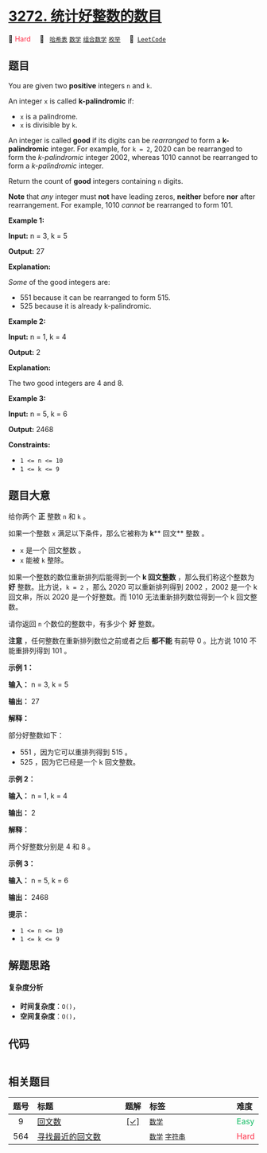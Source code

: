 # [3272. 统计好整数的数目](https://leetcode.com/problems/find-the-count-of-good-integers)

🔴 <font color=#ff334b>Hard</font>&emsp; 🔖&ensp; [`哈希表`](/tag/hash-table.md) [`数学`](/tag/math.md) [`组合数学`](/tag/combinatorics.md) [`枚举`](/tag/enumeration.md)&emsp; 🔗&ensp;[`LeetCode`](https://leetcode.com/problems/find-the-count-of-good-integers)

## 题目

You are given two **positive** integers `n` and `k`.

An integer `x` is called **k-palindromic** if:

  * `x` is a palindrome.
  * `x` is divisible by `k`.

An integer is called **good** if its digits can be _rearranged_ to form a
**k-palindromic** integer. For example, for `k = 2`, 2020 can be rearranged to
form the _k-palindromic_ integer 2002, whereas 1010 cannot be rearranged to
form a _k-palindromic_ integer.

Return the count of **good** integers containing `n` digits.

**Note** that _any_ integer must **not** have leading zeros, **neither**
before **nor** after rearrangement. For example, 1010 _cannot_ be rearranged
to form 101.



**Example 1:**

**Input:** n = 3, k = 5

**Output:** 27

**Explanation:**

_Some_ of the good integers are:

  * 551 because it can be rearranged to form 515.
  * 525 because it is already k-palindromic.

**Example 2:**

**Input:** n = 1, k = 4

**Output:** 2

**Explanation:**

The two good integers are 4 and 8.

**Example 3:**

**Input:** n = 5, k = 6

**Output:** 2468



**Constraints:**

  * `1 <= n <= 10`
  * `1 <= k <= 9`


## 题目大意

给你两个 **正**  整数 `n` 和 `k` 。

如果一个整数 `x` 满足以下条件，那么它被称为 **k****  回文** 整数 。

  * `x` 是一个 回文整数 。
  * `x` 能被 `k` 整除。

如果一个整数的数位重新排列后能得到一个 **k 回文整数**  ，那么我们称这个整数为 **好** 整数。比方说，`k = 2` ，那么 2020
可以重新排列得到 2002 ，2002 是一个 k 回文串，所以 2020 是一个好整数。而 1010 无法重新排列数位得到一个 k 回文整数。

请你返回 `n` 个数位的整数中，有多少个 **好**  整数。

**注意**  ，任何整数在重新排列数位之前或者之后 **都不能** 有前导 0 。比方说 1010 不能重排列得到 101 。



**示例 1：**

**输入：** n = 3, k = 5

**输出：** 27

**解释：**

部分好整数如下：

  * 551 ，因为它可以重排列得到 515 。
  * 525 ，因为它已经是一个 k 回文整数。

**示例 2：**

**输入：** n = 1, k = 4

**输出：** 2

**解释：**

两个好整数分别是 4 和 8 。

**示例 3：**

**输入：** n = 5, k = 6

**输出：** 2468



**提示：**

  * `1 <= n <= 10`
  * `1 <= k <= 9`


## 解题思路

#### 复杂度分析

- **时间复杂度**：`O()`，
- **空间复杂度**：`O()`，

## 代码

```javascript

```

## 相关题目

<!-- prettier-ignore -->
| 题号 | 标题 | 题解 | 标签 | 难度 |
| :------: | :------ | :------: | :------ | :------ |
| 9 | [回文数](https://leetcode.com/problems/palindrome-number) | [[✓]](/problem/0009.md) |  [`数学`](/tag/math.md) | <font color=#15bd66>Easy</font> |
| 564 | [寻找最近的回文数](https://leetcode.com/problems/find-the-closest-palindrome) |  |  [`数学`](/tag/math.md) [`字符串`](/tag/string.md) | <font color=#ff334b>Hard</font> |

<style>
.blue {
    background-color: #096dd9;
    padding: 0.25rem 0.5rem;
    margin: 0;
    font-size: 0.85em;
    border-radius: 3px;
    color: white;
    font-weight: 500;
}
table th:first-of-type { width: 10%; }
table th:nth-of-type(2) { width: 35%; }
table th:nth-of-type(3) { width: 10%; }
table th:nth-of-type(4) { width: 35%; }
table th:nth-of-type(5) { width: 10%; }
</style>
